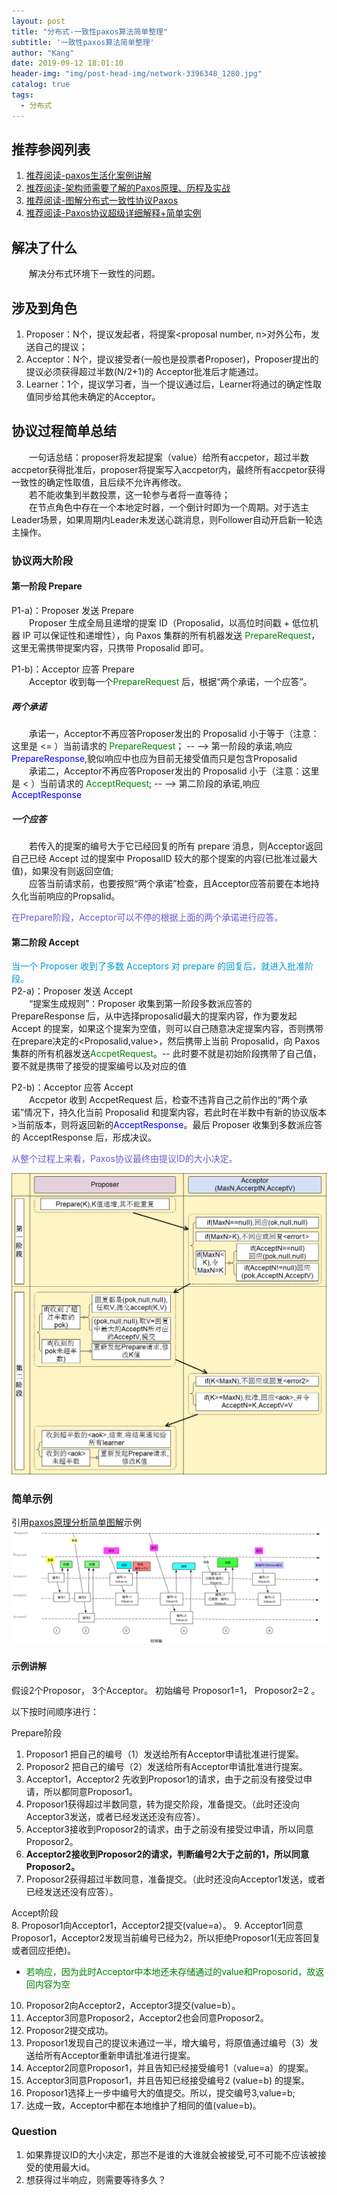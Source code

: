 ```yaml
---
layout: post
title: "分布式-一致性paxos算法简单整理"
subtitle: '一致性paxos算法简单整理'
author: "Kang"
date: 2019-09-12 18:01:10
header-img: "img/post-head-img/network-3396348_1280.jpg"
catalog: true
tags:
  - 分布式
---
```

## 推荐参阅列表
1. [推荐阅读-paxos生活化案例讲解](http://hedengcheng.com/?p=970)
2. [推荐阅读-架构师需要了解的Paxos原理、历程及实战](https://mp.weixin.qq.com/s?__biz=MzAwMDU1MTE1OQ==&mid=403582309&idx=1&sn=80c006f4e84a8af35dc8e9654f018ace&3rd=MzA3MDU4NTYzMw==&scene=6#rd)
3. [推荐阅读-图解分布式一致性协议Paxos](https://www.cnblogs.com/hugb/p/8955505.html)
4. [推荐阅读-Paxos协议超级详细解释+简单实例](https://blog.csdn.net/cnh294141800/article/details/53768464)
## 解决了什么
&emsp;&emsp;解决分布式环境下一致性的问题。

## 涉及到角色
1. Proposer：N个，提议发起者，将提案<proposal number, n>对外公布，发送自己的提议；  
2. Acceptor：N个，提议接受者(一般也是投票者Proposer)，Proposer提出的提议必须获得超过半数(N/2+1)的 Acceptor批准后才能通过。
3. Learner：1个，提议学习者，当一个提议通过后，Learner将通过的确定性取值同步给其他未确定的Acceptor。  

## 协议过程简单总结
&emsp;&emsp;一句话总结：proposer将发起提案（value）给所有accpetor，超过半数accpetor获得批准后，proposer将提案写入accpetor内，最终所有accpetor获得一致性的确定性取值，且后续不允许再修改。   
&emsp;&emsp;若不能收集到半数投票，这一轮参与者将一直等待；   
&emsp;&emsp;在节点角色中存在一个本地定时器，一个倒计时即为一个周期。对于选主Leader场景，如果周期内Leader未发送心跳消息，则Follower自动开启新一轮选主操作。

### 协议两大阶段

#### 第一阶段 Prepare
P1-a)：Proposer 发送 Prepare    
&emsp;&emsp;Proposer 生成全局且递增的提案 ID（Proposalid，以高位时间戳 + 低位机器 IP 可以保证性和递增性），向 Paxos 集群的所有机器发送 <font color='green'>PrepareRequest</font>，这里无需携带提案内容，只携带 Proposalid 即可。  

P1-b)：Acceptor 应答 Prepare    
&emsp;&emsp;Acceptor 收到每一个<font color='green'>PrepareRequest</font> 后，根据“两个承诺，一个应答”。    

##### 两个承诺   
&emsp;&emsp;承诺一，Acceptor不再应答Proposer发出的 Proposalid 小于等于（注意：这里是 <= ）当前请求的 <font color='green'>PrepareRequest</font>； -- --> 第一阶段的承诺,响应<font color='blue'>PrepareResponse</font>,貌似响应中也应为目前无接受值而只是包含Proposalid   
&emsp;&emsp;承诺二，Acceptor不再应答Proposer发出的 Proposalid 小于（注意：这里是 < ）当前请求的 <font color='green'>AcceptRequest</font>; -- --> 第二阶段的承诺,响应<font color='blue'>AcceptResponse </font>  

##### 一个应答   
&emsp;&emsp;若传入的提案的编号大于它已经回复的所有 prepare 消息，则Acceptor返回自己已经 Accept 过的提案中 ProposalID 较大的那个提案的内容(已批准过最大值)，如果没有则返回空值;   
&emsp;&emsp;应答当前请求前，也要按照“两个承诺”检查，且Acceptor应答前要在本地持久化当前响应的Propsalid。      

<font color="#6A5ACD">在Prepare阶段，Acceptor可以不停的根据上面的两个承诺进行应答。</font>

#### 第二阶段 Accept
<font color="#009ACD">当一个 Proposer 收到了多数 Acceptors 对 prepare 的回复后，就进入批准阶段。</font>   
P2-a)：Proposer 发送 Accept   
&emsp;&emsp;“提案生成规则”：Proposer 收集到第一阶段多数派应答的 PrepareResponse 后，从中选择proposalid最大的提案内容，作为要发起 Accept 的提案，如果这个提案为空值，则可以自己随意决定提案内容，否则携带在prepare决定的<Proposalid,value>，然后携带上当前 Proposalid，向 Paxos 集群的所有机器发送<font color='green'>AccpetRequest</font>。-- 此时要不就是初始阶段携带了自己值，要不就是携带了接受的提案编号以及对应的值   

P2-b)：Acceptor 应答 Accept  
&emsp;&emsp;Accpetor 收到 AccpetRequest 后，检查不违背自己之前作出的“两个承诺”情况下，持久化当前 Proposalid 和提案内容，若此时在半数中有新的协议版本>当前版本，则将返回新的<font color='blue'>AcceptResponse</font>。最后 Proposer 收集到多数派应答的 AcceptResponse 后，形成决议。

<font color="#6A5ACD">从整个过程上来看，Paxos协议最终由提议ID的大小决定。</font>

![分布式-paxos整体流程示意图](https://raw.githubusercontent.com/kangzhihu/images/master/%E5%88%86%E5%B8%83%E5%BC%8F-paxos-flow.png)

### 简单示例
引用[paxos原理分析简单图解](https://blog.csdn.net/zifanyou/article/details/84779615)示例
![分布式-paxos整体流程示意图](https://raw.githubusercontent.com/kangzhihu/images/master/%E5%88%86%E5%B8%83%E5%BC%8F-paxos%E7%A4%BA%E4%BE%8B%E8%AE%B2%E8%A7%A3.png)

#### 示例讲解
假设2个Proposor， 3个Acceptor。 初始编号 Proposor1=1， Proposor2=2 。

以下按时间顺序进行：
>
Prepare阶段  
1. Proposor1 把自己的编号（1）发送给所有Acceptor申请批准进行提案。
2. Proposor2 把自己的编号（2）发送给所有Acceptor申请批准进行提案。
3. Acceptor1，Acceptor2 先收到Proposor1的请求，由于之前没有接受过申请，所以都同意Proposor1。
4. Proposor1获得超过半数同意，转为提交阶段，准备提交。（此时还没向Acceptor3发送，或者已经发送还没有应答）。
5. Acceptor3接收到Proposor2的请求，由于之前没有接受过申请，所以同意Proposor2。
6. **Acceptor2接收到Proposor2的请求，判断编号2大于之前的1，所以同意Proposor2。**
7. Proposor2获得超过半数同意，准备提交。（此时还没向Acceptor1发送，或者已经发送还没有应答）。  
>
Accept阶段  
8. Proposor1向Acceptor1，Acceptor2提交(value=a）。
9. Acceptor1同意Proposor1，Acceptor2发现当前编号已经为2，所以拒绝Proposor1(无应答回复或者回应拒绝)。   
  - <font color='green'>若响应，因为此时Acceptor中本地还未存储通过的value和Proposorid，故返回内容为空</font>
10. Proposor2向Acceptor2，Acceptor3提交(value=b）。
11. Acceptor3同意Proposor2，Acceptor2也会同意Proposor2。
12. Proposor2提交成功。
13. Proposor1发现自己的提议未通过一半，增大编号，将原值通过编号（3）发送给所有Acceptor重新申请批准进行提案。
14. Acceptor2同意Proposor1，并且告知已经接受编号1（value=a）的提案。
11. Acceptor3同意Proposor1，并且告知已经接受编号2 (value=b) 的提案。
12. Proposor1选择上一步中编号大的值提交。所以，提交编号3,value=b;
13. 达成一致，Acceptor中都在本地维护了相同的值(value=b)。


### Question
1. 如果靠提议ID的大小决定，那岂不是谁的大谁就会被接受,可不可能不应该被接受的使用最大id。 
2. 想获得过半响应，则需要等待多久？
